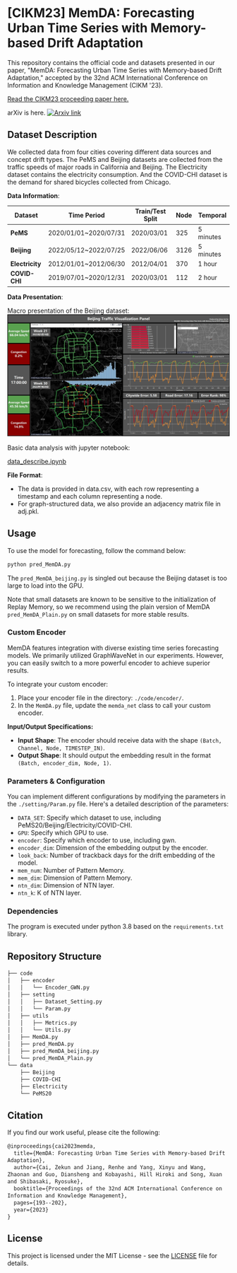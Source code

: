 # [CIKM23] MemDA: Forecasting Urban Time Series with Memory-based Drift Adaptation

This repository contains the official code and datasets presented in our paper, "MemDA: Forecasting Urban Time Series with Memory-based Drift Adaptation," accepted by the 32nd ACM International Conference on Information and Knowledge Management (CIKM '23).

[Read the CIKM23 proceeding paper here.](https://dl.acm.org/doi/abs/10.1145/3583780.3614962)

arXiv is here. [![Arxiv link](https://img.shields.io/static/v1?label=arXiv&message=MemDA&color=red&logo=arxiv)](https://arxiv.org/abs/2309.14216)

## Dataset Description

We collected data from four cities covering different data sources and concept drift types. The PeMS and Beijing datasets are collected from the traffic speeds of major roads in California and Beijing. The Electricity dataset contains the electricity consumption. And the COVID-CHI dataset is the demand for shared bicycles collected from Chicago.

**Data Information**:

| **Dataset**    | Time Period           | Train/Test Split | Node | Temporal |
|----------------|-----------------------|------------------|------|----------|
| **PeMS**       | 2020/01/01~2020/07/31 | 2020/03/01       | 325  | 5 minutes|
| **Beijing**    | 2022/05/12~2022/07/25 | 2022/06/06       | 3126 | 5 minutes|
| **Electricity**| 2012/01/01~2012/06/30 | 2012/04/01       | 370  | 1 hour   |
| **COVID-CHI**  | 2019/07/01~2020/12/31 | 2020/03/01       | 112  | 2 hour   |

**Data Presentation**:

Macro presentation of the Beijing dataset:
![Panel](./figure/panel.png)

Basic data analysis with jupyter notebook:

[data_describe.ipynb](./data_describe.ipynb) 

**File Format**:
- The data is provided in data.csv, with each row representing a timestamp and each column representing a node.
- For graph-structured data, we also provide an adjacency matrix file in adj.pkl.

## Usage

To use the model for forecasting, follow the command below:

```bash
python pred_MemDA.py
```

The `pred_MemDA_beijing.py` is singled out because the Beijing dataset is too large to load into the GPU.

Note that small datasets are known to be sensitive to the initialization of Replay Memory, so we recommend using the plain version of MemDA `pred_MemDA_Plain.py` on small datasets for more stable results.

### Custom Encoder

MemDA features integration with diverse existing time series forecasting models. We primarily utilized GraphWaveNet in our experiments. However, you can easily switch to a more powerful encoder to achieve superior results.

To integrate your custom encoder:

1. Place your encoder file in the directory: `./code/encoder/`.
2. In the `MemDA.py` file, update the `memda_net` class to call your custom encoder.

**Input/Output Specifications:**
- **Input Shape**: The encoder should receive data with the shape `(Batch, Channel, Node, TIMESTEP_IN)`.
- **Output Shape**: It should output the embedding result in the format `(Batch, encoder_dim, Node, 1)`.

### Parameters & Configuration

You can implement different configurations by modifying the parameters in the `./setting/Param.py` file.
Here's a detailed description of the parameters:

- `DATA_SET`: Specify which dataset to use, including PeMS20/Beijing/Electricity/COVID-CHI.
- `GPU`: Specify which GPU to use.
- `encoder`: Specify which encoder to use, including gwn.
- `encoder_dim`: Dimension of the embedding output by the encoder.
- `look_back`: Number of trackback days for the drift embedding of the model.
- `mem_num`: Number of Pattern Memory.
- `mem_dim`: Dimension of Pattern Memory.
- `ntn_dim`: Dimension of NTN layer.
- `ntn_k`: K of NTN layer.

### Dependencies

The program is executed under python 3.8 based on the `requirements.txt` library.

## Repository Structure

```
├── code
│   ├── encoder
│   │   └── Encoder_GWN.py
│   ├── setting
│   │   ├── Dataset_Setting.py
│   │   └── Param.py
│   ├── utils
│   │   ├── Metrics.py
│   │   └── Utils.py
│   ├── MemDA.py
│   ├── pred_MemDA.py
│   ├── pred_MemDA_beijing.py
│   └── pred_MemDA_Plain.py
└── data
    ├── Beijing
    ├── COVID-CHI
    ├── Electricity
    └── PeMS20
```

## Citation

If you find our work useful, please cite the following:

```  
@inproceedings{cai2023memda,
  title={MemDA: Forecasting Urban Time Series with Memory-based Drift Adaptation},
  author={Cai, Zekun and Jiang, Renhe and Yang, Xinyu and Wang, Zhaonan and Guo, Diansheng and Kobayashi, Hill Hiroki and Song, Xuan and Shibasaki, Ryosuke},
  booktitle={Proceedings of the 32nd ACM International Conference on Information and Knowledge Management},
  pages={193--202},
  year={2023}
}
```

## License

This project is licensed under the MIT License - see the [LICENSE](LICENSE) file for details.
